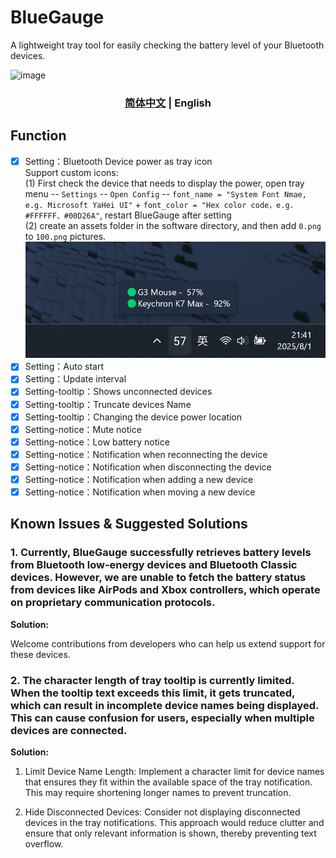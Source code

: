 # BlueGauge
A lightweight tray tool for easily checking the battery level of your Bluetooth devices.

![image](screenshots/app.png)

<h3 align="center"> <a href='./README.md'>简体中文</a> | English</h3>

## Function

- [x] Setting：Bluetooth Device power as tray icon  
    Support custom icons:   
        (1) First check the device that needs to display the power, open tray menu -- `Settings` -- `Open Config` -- `font_name = "System Font Nmae, e.g. Microsoft YaHei UI"` + `font_color = "Hex color code，e.g. #FFFFFF、#00D26A"`,  restart BlueGauge after setting   
        (2) create an assets folder in the software directory, and then add `0.png` to `100.png` pictures.  
    ![image](screenshots/battery.png)
- [x] Setting：Auto start
- [x] Setting：Update interval
- [x] Setting-tooltip：Shows unconnected devices
- [x] Setting-tooltip：Truncate devices Name
- [x] Setting-tooltip：Changing the device power location
- [x] Setting-notice：Mute notice
- [x] Setting-notice：Low battery notice
- [x] Setting-notice：Notification when reconnecting the device
- [x] Setting-notice：Notification when disconnecting the device
- [x] Setting-notice：Notification when adding a new device
- [x] Setting-notice：Notification when moving a new device

## Known Issues & Suggested Solutions

### 1. Currently, BlueGauge successfully retrieves battery levels from Bluetooth low-energy devices and Bluetooth Classic devices. However, we are unable to fetch the battery status from devices like AirPods and Xbox controllers, which operate on proprietary communication protocols.

**Solution:**

Welcome contributions from developers who can help us extend support for these devices.


### 2. The character length of tray tooltip is currently limited. When the tooltip text exceeds this limit, it gets truncated, which can result in incomplete device names being displayed. This can cause confusion for users, especially when multiple devices are connected.

**Solution:**

1. Limit Device Name Length: Implement a character limit for device names that ensures they fit within the available space of the tray notification. This may require shortening longer names to prevent truncation.

2. Hide Disconnected Devices: Consider not displaying disconnected devices in the tray notifications. This approach would reduce clutter and ensure that only relevant information is shown, thereby preventing text overflow.
